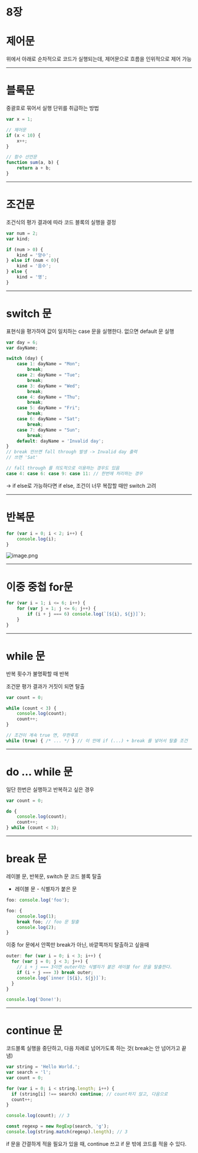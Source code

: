 # 8장

# 제어문

위에서 아래로 순차적으로 코드가 실행되는데, 제어문으로 흐름을 인위적으로 제어 가능

---

# 블록문

중괄호로 묶어서 실행 단위를 취급하는 방법

```jsx
var x = 1;

// 제어문
if (x < 10) {
	x++;
}

// 함수 선언문
function sum(a, b) {
	return a + b;
}
```

---

# 조건문

조건식의 평가 결과에 따라 코드 블록의 실행을 결정

```jsx
var num = 2;
var kind;

if (num > 0) {
	kind = '양수';
} else if (num < 0){
	kind = '음수';
} else {
	kind = '영';
}
```

---

# switch 문

표현식을 평가하여 값이 일치하는 case 문을 실행한다. 없으면 default 문 실행

```jsx
var day = 6;
var dayName;

switch (day) {
	case 1: dayName = "Mon";
		break;
	case 2: dayName = "Tue";
		break;
	case 3: dayName = "Wed";
		break;
	case 4: dayName = "Thu";
		break;
	case 5: dayName = "Fri";
		break;
	case 6: dayName = "Sat";
		break;
	case 7: dayName = "Sun";
		break;
	default: dayName = 'Invalid day';
}
// break 안쓰면 fall through 발생 -> Invalid day 출력
// 쓰면 'Sat'

// fall through 를 의도적으로 이용하는 경우도 있음
case 4: case 6: case 9: case 11: // 한번에 처리하는 경우
```

→ if else로 가능하다면 if else, 조건이 너무 복잡할 때만 switch 고려

---

# 반복문

```jsx
for (var i = 0; i < 2; i++) {
	console.log(i);
}
```

![image.png](attachment:9397ea45-420b-4f30-afdf-a972250eb563:image.png)

---

# 이중 중첩 for문

```jsx
for (var i = 1; i <= 6; i++) {
	for (var j = 1; j <= 6; j++) {
		if (i + j === 6) console.log(`[${i}, ${j}]`);
	}
}
```

---

# while 문

반복 횟수가 불명확할 때 반복

조건문 평가 결과가 거짓이 되면 탈출

```jsx
var count = 0;

while (count < 3) {
	console.log(count);
	count++;
}

// 조건이 계속 true 면, 무한루프
while (true) { /* ... */ } // 이 안에 if (...) + break 를 넣어서 탈출 조건 
```

---

# do … while 문

일단 한번은 실행하고 반복하고 싶은 경우

```jsx
var count = 0;

do {
	console.log(count);
	count++;
} while (count < 3);
```

---

# break 문

레이블 문, 반복문, switch 문 코드 블록 탈출

- 레이블 문 - 식별자가 붙은 문

```jsx
foo: console.log('foo');

foo: {
	console.log(1);
	break foo; // foo 문 탈출
	console.log(2);
}
```

이중 for 문에서 안쪽만 break가 아닌, 바깥쪽까지 탈출하고 싶을때

```jsx
outer: for (var i = 0; i < 3; i++) {
  for (var j = 0; j < 3; j++) {
    // i + j === 3이면 outer라는 식별자가 붙은 레이블 for 문을 탈출한다.
    if (i + j === 3) break outer;
    console.log(`inner [${i}, ${j}]`);
  }
}

console.log('Done!');
```

---

# continue 문

코드블록 실행을 중단하고, 다음 차례로 넘어가도록 하는 것( break는 안 넘어가고 끝냄)

```jsx
var string = 'Hello World.';
var search = 'l';
var count = 0;

for (var i = 0; i < string.length; i++) {
  if (string[i] !== search) continue; // count하지 않고, 다음으로
  count++; 
}

console.log(count); // 3

const regexp = new RegExp(search, 'g');
console.log(string.match(regexp).length); // 3
```

if 문을 간결하게 적을 필요가 있을 때, continue 쓰고 if 문 밖에 코드를 적을 수 있다.
